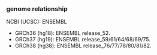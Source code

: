 ### genome relationship
NCBI   (UCSC): ENSEMBL
* GRCh36 (hg18): ENSEMBL release_52.
* GRCh37 (hg19): ENSEMBL release_59/61/64/68/69/75.
* GRCh38 (hg38): ENSEMBL release_76/77/78/80/81/82.


